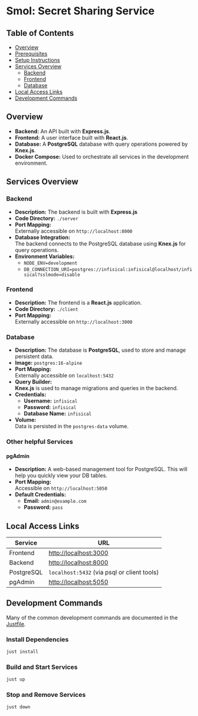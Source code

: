# Smol: Secret Sharing Service

## Table of Contents

- [Overview](#overview)
- [Prerequisites](#prerequisites)
- [Setup Instructions](#setup-instructions)
- [Services Overview](#services-overview)
  - [Backend](#backend)
  - [Frontend](#frontend)
  - [Database](#database)
- [Local Access Links](#local-access-links)
- [Development Commands](#development-commands)

## Overview

- **Backend:** An API built with **Express.js**.
- **Frontend:** A user interface built with **React.js**.
- **Database:** A **PostgreSQL** database with query operations powered by
  **Knex.js**.
- **Docker Compose:** Used to orchestrate all services in the development
  environment.

## Services Overview

### Backend

- **Description:** The backend is built with **Express.js**
- **Code Directory:** `./server`
- **Port Mapping:**  
  Externally accessible on `http://localhost:8000`
- **Database Integration:**  
  The backend connects to the PostgreSQL database using **Knex.js** for query
  operations.
- **Environment Variables:**
  - `NODE_ENV=development`
  - `DB_CONNECTION_URI=postgres://infisical:infisical@localhost/infisical?sslmode=disable`

### Frontend

- **Description:** The frontend is a **React.js** application.
- **Code Directory:** `./client`
- **Port Mapping:**  
  Externally accessible on `http://localhost:3000`

### Database

- **Description:** The database is **PostgreSQL**, used to store and manage
  persistent data.
- **Image:** `postgres:16-alpine`
- **Port Mapping:**  
  Externally accessible on `localhost:5432`
- **Query Builder:**  
  **Knex.js** is used to manage migrations and queries in the backend.
- **Credentials:**
  - **Username:** `infisical`
  - **Password:** `infisical`
  - **Database Name:** `infisical`
- **Volume:**  
  Data is persisted in the `postgres-data` volume.

### Other helpful Services

#### pgAdmin

- **Description:** A web-based management tool for PostgreSQL. This will help
  you quickly view your DB tables.
- **Port Mapping:**  
  Accessible on `http://localhost:5050`
- **Default Credentials:**
  - **Email:** `admin@example.com`
  - **Password:** `pass`

## Local Access Links

| Service    | URL                                            |
| ---------- | ---------------------------------------------- |
| Frontend   | [http://localhost:3000](http://localhost:3000) |
| Backend    | [http://localhost:8000](http://localhost:8000) |
| PostgreSQL | `localhost:5432` (via psql or client tools)    |
| pgAdmin    | [http://localhost:5050](http://localhost:5050) |

## Development Commands

Many of the common development commands are documented in the
[Justfile](./Justfile).

### Install Dependencies

```bash
just install
```

### Build and Start Services

```bash
just up
```

### Stop and Remove Services

```bash
just down
```
